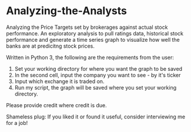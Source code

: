 # Analyzing-the-Analysts
Analyzing the Price Targets set by brokerages against actual stock performance. An exploratory analysis to pull ratings data, historical stock performance and generate a time series graph to visualize how well the banks are at predicitng stock prices.

Written in Python 3, the following are the requirements from the user:
  1) Set your working directory for where you want the graph to be saved
  2) In the second cell, input the company you want to see - by it's ticker
  3) Input which exchange it is traded on. 
  4) Run my script, the graph will be saved where you set your working directory. 
  
Please provide credit where credit is due. 

Shameless plug: If you liked it or found it useful, consider interviewing me for a job!
